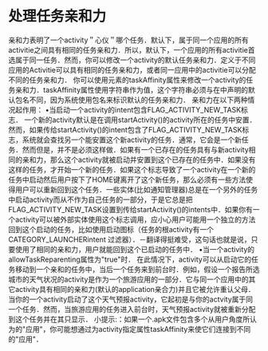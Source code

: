 # 处理任务亲和力

亲和力表明了一个activity＂心仪＂哪个任务．默认下，属于同一个应用的所有activitie之间具有相同的任务亲和力．所以，默认下，一个应用的所有activitie首选属于同一任务．然而，你可以修改一个activity的默认任务亲和力．定义于不同应用的Activitie可以具有相同的任务亲和力，或者同一应用中的activitie可以分配不同的任务亲和力．
你可以使用<activity>元素的taskAffinity属性来修改一个activity的任务亲和力．taskAffinity属性使用字符串作为值，这个字符串必须与在<manifest>中声明的默认包名不同，因为系统使用包名来标识默认的任务亲和力．
亲和力在以下两种情况起作用：
•当启动一个activity的intent包含FLAG_ACTIVITY_NEW_TASK标志．
一个新的activity默认是在调用startActivity()的activity所在的任务中安置．然而，如果传给startActivity()的intent包含了FLAG_ACTIVITY_NEW_TASK标志，系统就会查找另一个能安置这个新activity的任务．通常，它会是一个新任务．然而但是，并不是必须这样做．如果有一个已存在的任务具有与新activity相同的亲和力，那么这个activity就被启动并安置到这个已存在的任务中．如果没有这样的任务，才开始一个新的任务．如果这个标志导致了一个activity在一个新的任务中启动然后用户按下了HOME键离开了这个新任务，那么必须有一些方法使得用户可以重新回到这个任务．一些实体(比如通知管理器)总是在一个另外的任务中启动activity而从不作为自己任务的一部分，于是它总是把FLAG_ACTIVITY_NEW_TASK设置到传给startActivity()的intents中．如果你有一个activity可以被外部实体使用这个标志调用，应小心用户可能用一个独立的方法回到这个启动的任务，比如使用启动图标（任务的根activity有一个CATEGORY_LAUNCHERintent 过滤器）．－翻译得挺难受，这句话也就是说，只要使用了相同的亲和力，用户就能回到这个已启动的任务中．
•当一个activity的allowTaskReparenting属性为"true"时．
在此情况下，activity可以从启动它的任务移动到一个亲和的任务中，当后一个任务来到前台时．例如，假设一个报告所选城市的天气状况的activity是作为一个旅游应用的一部分．它与同一个应用中的其它activity具有相同的亲和力(默认的application亲合力)并且它被允许重认父母．当你的一个activity启动了这个天气预报activity，它起初是与你的actvity属于同一个任务．然而，当旅游应用的任务进入前台时，天气预报activity就被重新分配到这个任务并在其只显示．
小提示:：如果一个.apk文件包含多个从用户角度所认为的"应用"，你可能想通过为activity指定属性taskAffinity来使它们连接到不同的"应用"．